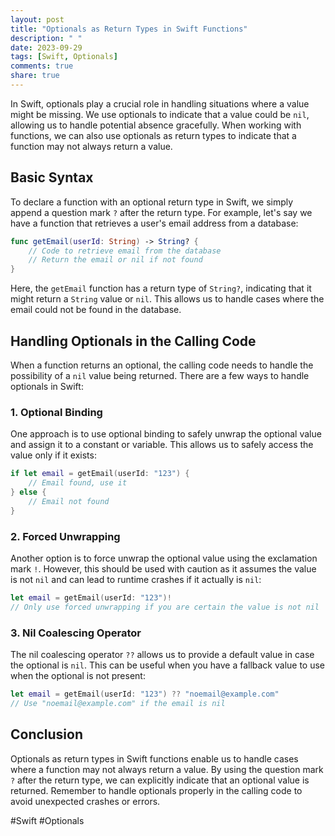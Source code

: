 ```yaml
---
layout: post
title: "Optionals as Return Types in Swift Functions"
description: " "
date: 2023-09-29
tags: [Swift, Optionals]
comments: true
share: true
---
```


In Swift, optionals play a crucial role in handling situations where a value might be missing. We use optionals to indicate that a value could be `nil`, allowing us to handle potential absence gracefully. When working with functions, we can also use optionals as return types to indicate that a function may not always return a value.

## Basic Syntax

To declare a function with an optional return type in Swift, we simply append a question mark `?` after the return type. For example, let's say we have a function that retrieves a user's email address from a database:

```swift
func getEmail(userId: String) -> String? {
    // Code to retrieve email from the database
    // Return the email or nil if not found
}
```

Here, the `getEmail` function has a return type of `String?`, indicating that it might return a `String` value or `nil`. This allows us to handle cases where the email could not be found in the database.

## Handling Optionals in the Calling Code

When a function returns an optional, the calling code needs to handle the possibility of a `nil` value being returned. There are a few ways to handle optionals in Swift:

### 1. Optional Binding

One approach is to use optional binding to safely unwrap the optional value and assign it to a constant or variable. This allows us to safely access the value only if it exists:

```swift
if let email = getEmail(userId: "123") {
    // Email found, use it
} else {
    // Email not found
}
```

### 2. Forced Unwrapping

Another option is to force unwrap the optional value using the exclamation mark `!`. However, this should be used with caution as it assumes the value is not `nil` and can lead to runtime crashes if it actually is `nil`:

```swift
let email = getEmail(userId: "123")!
// Only use forced unwrapping if you are certain the value is not nil
```

### 3. Nil Coalescing Operator

The nil coalescing operator `??` allows us to provide a default value in case the optional is `nil`. This can be useful when you have a fallback value to use when the optional is not present:

```swift
let email = getEmail(userId: "123") ?? "noemail@example.com"
// Use "noemail@example.com" if the email is nil
```

## Conclusion

Optionals as return types in Swift functions enable us to handle cases where a function may not always return a value. By using the question mark `?` after the return type, we can explicitly indicate that an optional value is returned. Remember to handle optionals properly in the calling code to avoid unexpected crashes or errors.

#Swift #Optionals
